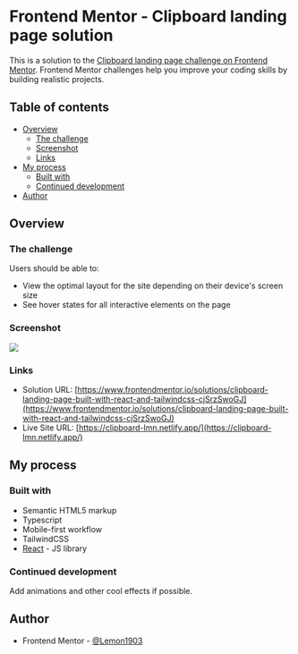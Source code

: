 # Frontend Mentor - Clipboard landing page solution

This is a solution to the [Clipboard landing page challenge on Frontend Mentor](https://www.frontendmentor.io/challenges/clipboard-landing-page-5cc9bccd6c4c91111378ecb9). Frontend Mentor challenges help you improve your coding skills by building realistic projects.

## Table of contents

- [Overview](#overview)
  - [The challenge](#the-challenge)
  - [Screenshot](#screenshot)
  - [Links](#links)
- [My process](#my-process)
  - [Built with](#built-with)
  - [Continued development](#continued-development)
- [Author](#author)

## Overview

### The challenge

Users should be able to:

- View the optimal layout for the site depending on their device's screen size
- See hover states for all interactive elements on the page

### Screenshot

![](./public/screenshot.png)

### Links

- Solution URL: [https://www.frontendmentor.io/solutions/clipboard-landing-page-built-with-react-and-tailwindcss-cjSrzSwoGJ](https://www.frontendmentor.io/solutions/clipboard-landing-page-built-with-react-and-tailwindcss-cjSrzSwoGJ)
- Live Site URL: [https://clipboard-lmn.netlify.app/](https://clipboard-lmn.netlify.app/)

## My process

### Built with

- Semantic HTML5 markup
- Typescript
- Mobile-first workflow
- TailwindCSS
- [React](https://reactjs.org/) - JS library

### Continued development

Add animations and other cool effects if possible.

## Author

- Frontend Mentor - [@Lemon1903](https://www.frontendmentor.io/profile/Lemon1903)
